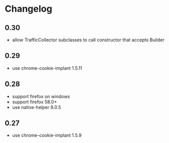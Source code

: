Changelog
=========

0.30
----

* allow TrafficCollector subclasses to call constructor that accepts Builder

0.29
----

* use chrome-cookie-implant 1.5.11

0.28
----

* support firefox on windows
* support firefox 58.0+
* use native-helper 8.0.5

0.27
----

* use chrome-cookie-implant 1.5.9
